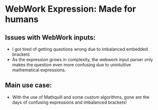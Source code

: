 # WebWork Expression: Made for humans

## Issues with WebWork inputs: 
- I got tired of getting questions wrong due to imbalanced embedded brackets
- As the expression grows in complexity, the webwork input parser only makes the question even more confusing due to unintuitive mathematical expressions.

## Main use case:
- With the use of Mathquill and some custom algorithms, gone are the days of confusing expressions and imbalanced brackets!